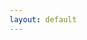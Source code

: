 ```yaml
---
layout: default
---
```


<div class="idxpage-title-container">
	<div class="idxpage-title-content">
	</div>
</div>
<div class="idxpage-highlight-container">
	<div class="idxpage-highlight-content" id="latesthights">
	</div>
</div>


<script type="text/javascript">

function initHighlights() {
    var body = document.getElementById("latesthights").style;
    var backgrounds = [
            {% for project in site.data.latest_projects %}
            'url({{ site.baseurl }}{{ project.cover_img_url }})',
        {% endfor %}
	];

    var current = 0;
    function nextBackground() {
        body.backgroundImage = "backgrounds[current = ++current % backgrounds.length]";
        setTimeout(nextBackground, 5000);
    }
    setTimeout(nextBackground, 5000);
    body.css('background', backgrounds[0]);
}
</script>